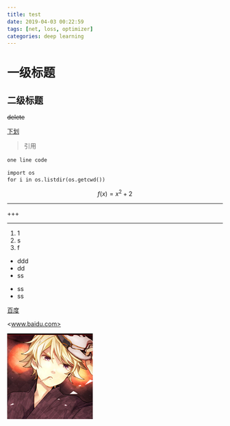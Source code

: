 ```yaml
---
title: test
date: 2019-04-03 00:22:59
tags: [net, loss, optimizer]
categories: deep learning
---
```


# 一级标题
## 二级标题



~~delete~~

<u>下划</u>

> 引用

`one line code`

```
import os
for i in os.listdir(os.getcwd())
```

$$
f(x) = x^2 + 2
$$

---

+++

***

1. 1
2. s
3. f

* ddd
* dd
* ss

+ ss
+ ss

[百度](www.baidu.com)

<www.baidu.com>

![图1](test/avatar.gif "figure1")

